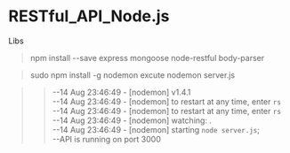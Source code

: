 # RESTful_API_Node.js

Libs
> npm install --save express mongoose node-restful body-parser

> sudo npm install -g nodemon
> excute nodemon server.js

>>--14 Aug 23:46:49 - [nodemon] v1.4.1 <br>
>>--14 Aug 23:46:49 - [nodemon] to restart at any time, enter `rs`<br>
>>--14 Aug 23:46:49 - [nodemon] to restart at any time, enter `rs`<br>
>>--14 Aug 23:46:49 - [nodemon] watching: *.*<br>
>>--14 Aug 23:46:49 - [nodemon] starting `node server.js`;<br>
>>--API is running on port 3000<br>






